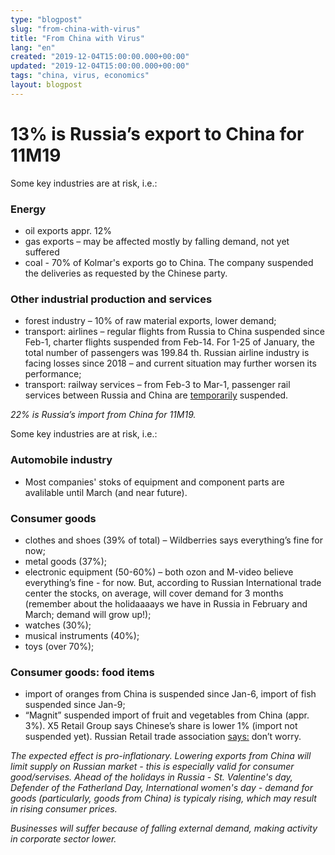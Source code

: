 ```yaml
---
type: "blogpost"
slug: "from-china-with-virus"
title: "From China with Virus"
lang: "en"
created: "2019-12-04T15:00:00.000+00:00"
updated: "2019-12-04T15:00:00.000+00:00"
tags: "china, virus, economics"
layout: blogpost
---
```


# 13% is Russia’s export to China for 11M19

Some key industries are at risk, i.e.:

### Energy
  - oil exports appr. 12%
  - gas exports – may be affected mostly by falling demand, not yet suffered
  - coal - 70% of Kolmar's exports go to China. The company suspended the deliveries as requested by the Chinese party.

### Other industrial production and services
  - forest industry – 10% of raw material exports, lower demand;
  - transport: airlines – regular flights from Russia to China suspended since Feb-1, charter flights suspended from Feb-14. For 1-25 of January, the total number of passengers was 199.84 th. Russian airline industry is facing losses since 2018 – and current situation may further worsen its performance;
  - transport: railway services – from Feb-3 to Mar-1, passenger rail services between Russia and China are [temporarily](http://press.rzd.ru/news/public/ru?STRUCTURE_ID=654&layer_id=4069&refererLayerId=4067&refererPageId=704&id=95196) suspended.

_22% is Russia’s import from China for 11M19._

Some key industries are at risk, i.e.:

### Automobile industry
  - Most companies' stoks of equipment and component parts are avalilable until March (and near future).

### Consumer goods
  - clothes and shoes (39% of total) – Wildberries says everything’s fine for now;
  - metal goods (37%);
  - electronic equipment (50-60%) – both ozon and M-video believe everything’s fine - for now. But, according to Russian International trade center the stocks, on average, will cover demand for 3 months (remember about the holidaaaays we have in Russia in February and March; demand will grow up!);
  - watches (30%);
  - musical instruments (40%);
  - toys (over 70%);
  
### Consumer goods: food items
  - import of oranges from China is suspended since Jan-6, import of fish suspended since Jan-9;
  - “Magnit” suspended import of fruit and vegetables from China (appr. 3%). X5 Retail Group says Chinese’s share is lower 1% (import not suspended yet). Russian Retail trade association [says:](https://tass.ru/ekonomika/7673143) don’t worry.

_The expected effect is pro-inflationary. Lowering exports from China will limit supply on Russian market - this is especially valid for consumer good/servises. Ahead of the holidays in Russia - St. Valentine's day, Defender of the Fatherland Day, International women's day - demand for goods (particularly, goods from China)  is typicaly rising, which may result in rising consumer prices._

_Businesses will suffer because of falling external demand, making activity in corporate sector lower._
